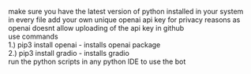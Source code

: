 make sure you have the latest version of python installed in your system   
in every file add your own unique openai api key for privacy reasons as openai doesnt allow uploading of the api key in github  
use commands  
1.) pip3 install openai - installs openai package  
2.) pip3 install gradio - installs gradio  
run the python scripts in any python IDE to use the bot